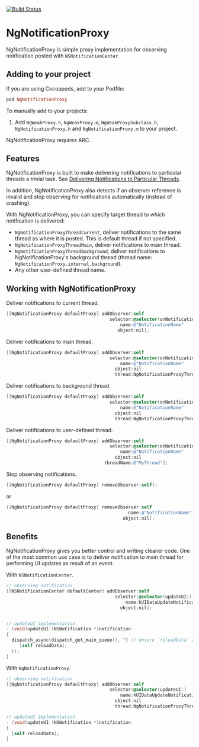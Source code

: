 [![Build Status](https://travis-ci.org/meiwin/NgNotificationProxy.svg)](https://travis-ci.org/meiwin/NgNotificationProxy)

# NgNotificationProxy

NgNotificationProxy is simple proxy implementation for observing notification posted with `NSNotificationCenter`.

## Adding to your project

If you are using Cocoapods, add to your Podfile:

```ruby
pod NgNotificationProxy
```

To manually add to your projects:

1. Add `NgWeakProxy.h`, `NgWeakProxy.m`, `NgWeakProxySubclass.h`, `NgNotificationProxy.h` and `NgNotificationProxy.m` to your project.

NgNotificationProxy requires ARC.

## Features

NgNotificationProxy is built to make delivering notifications to particular threads a trivial task.
See [Delivering Notifications to Particular Threads](https://developer.apple.com/library/ios/documentation/Cocoa/Conceptual/Notifications/Articles/Threading.html#//apple_ref/doc/uid/20001289-CEGJFDFG).

In addition, NgNotificationProxy also detects if an observer reference is invalid and stop observing for notifications automatically (instead of crashing).

With NgNotificationProxy, you can specify target thread to which notification is delivered:
- `NgNotificationProxyThreadCurrent`, deliver notifications to the same thread as where it is posted. This is default thread if not specified.
- `NgNotificationProxyThreadMain`, deliver notifications to main thread.
- `NgNotificationProxyThreadBackground`, deliver notifications to NgNotificationProxy's background thread (thread name: `NgNotificationProxy.internal.background`).
- Any other user-defined thread name.

## Working with NgNotificationProxy

Deliver notifications to current thread.

```objective-c
[[NgNotificationProxy defaultProxy] addObserver:self 
                                       selector:@selector(onNotification:) 
                                           name:@"NotificationName" 
                                          object:nil];
```

Deliver notifications to main thread.

```objective-c
[[NgNotificationProxy defaultProxy] addObserver:self 
                                       selector:@selector(onNotification:) 
                                           name:@"NotificationName" 
                                         object:nil 
                                         thread:NgNotificationProxyThreadMain];
```

Deliver notifications to background thread.

```objective-c
[[NgNotificationProxy defaultProxy] addObserver:self 
                                       selector:@selector(onNotification:) 
                                           name:@"NotificationName" 
                                         object:nil 
                                         thread:NgNotificationProxyThreadBackground];
```

Deliver notifications to user-defined thread.

```objective-c
[[NgNotificationProxy defaultProxy] addObserver:self 
                                       selector:@selector(onNotification:) 
                                           name:@"NotificationName" 
                                         object:nil 
                                     threadName:@"MyThread"];
```

Stop observing notifications.

```objective-c
[[NgNotificationProxy defaultProxy] removeObserver:self];
```

or

```objective-c
[[NgNotificationProxy defaultProxy] removeObserver:self 
                                              name:@"NotificationName" 
                                            object:nil];
```

## Benefits

NgNotificationProxy gives you better control and writing cleaner code.
One of the most common use case is to deliver notification to main thread for performing UI updates as result of an event.

With `NSNotificationCenter`.

```objective-c
// observing notification
[[NSNotificationCenter defaultCenter] addObserver:self 
                                         selector:@selector(updateUI:) 
                                             name:kUIDataUpdateNotification 
                                           object:nil];


// updateUI implementation.
- (void)updateUI:(NSNotification *)notification
{
  dispatch_async(dispatch_get_main_queue(), ^{ // ensure `reloadData` always execute in main-thread
     [self reloadData];
  });
}
```

With `NgNotificationProxy`.

```objective-c
// observing notification
[[NgNotificationProxy defaultProxy] addObserver:self
                                       selector:@selector(updateUI:) 
                                           name:kUIDataUpdateNotification 
                                         object:nil
                                         thread:NgNotificationProxyThreadMain];

// updateUI implementation
- (void)updateUI:(NSNotification *)notification
{
  [self reloadData];
}
```
